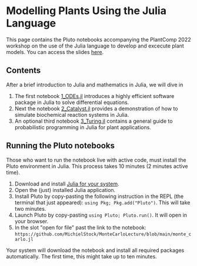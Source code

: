 # Modelling Plants Using the Julia Language

This page contains the Pluto notebooks accompanying the PlantComp 2022 workshop on the use of the Julia language to develop and excecute plant models. You can access the slides [here](https://docs.google.com/presentation/d/1wZVotb_fyD5ymwLG6ZSjglV9_EspEBGPREP8ri7K9Zo/edit?usp=sharing).

## Contents

After a brief introduction to Julia and mathematics in Julia, we will dive in 

1. The first notebook [1_ODEs.jl](https://michielstock.github.io/PlantCompJuliaTutorial/1_ODEs.jl.html) introduces a highly efficient software package in Julia to solve differential equations.
2. Next the notebook [2_Catalyst.jl](https://michielstock.github.io/PlantCompJuliaTutorial/2_catalyst.jl.html) provides a demonstration of how to simulate biochemical reaction systems in Julia.
3. An optional third notebook [3_Turing.jl](https://michielstock.github.io/PlantCompJuliaTutorial/3_turing.jl.html) contains a general guide to probabilistic programming in Julia for plant applications.

## Running the Pluto notebooks

Those who want to run the notebook live with active code, must install the Pluto environment in Julia. This process takes 10 minutes (2 minutes active time).

1. Download and install [Julia for your system](https://julialang.org/downloads/).
2. Open the (just) installed Julia application.
2. Install Pluto by copy-pasting the following instruction in the REPL (the terminal that just appeared): `using Pkg; Pkg.add("Pluto")`. This will take two minutes.
3. Launch Pluto by copy-pasting `using Pluto; Pluto.run()`. It will open in your browser.
4. In the slot "open for file" past the link to the notebook: `https://github.com/MichielStock/MonteCarloLecture/blob/main/monte_carlo.jl`

Your system will download the notebook and install all required packages automatically. The first time, this might take up to ten minutes.
